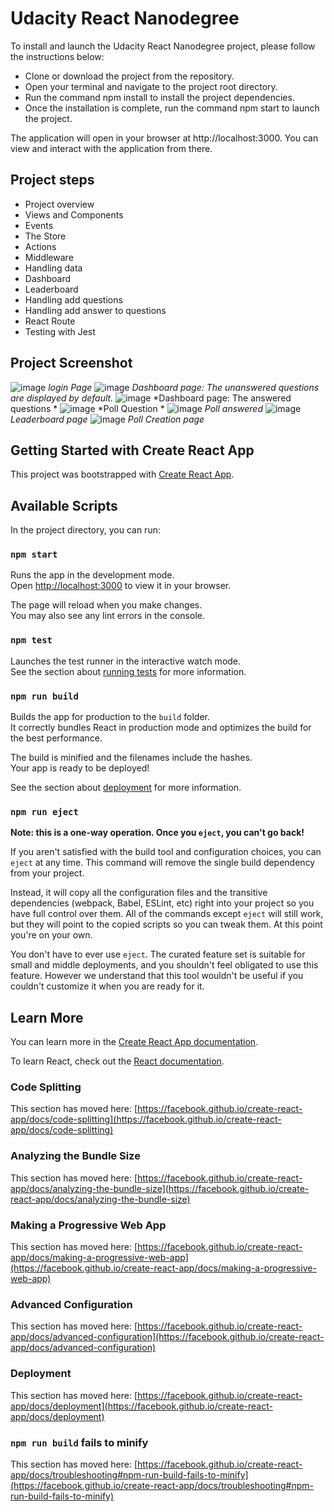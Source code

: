 # Udacity React Nanodegree
To install and launch the Udacity React Nanodegree project, please follow the instructions below:

- Clone or download the project from the repository.
- Open your terminal and navigate to the project root directory.
- Run the command npm install to install the project dependencies.
- Once the installation is complete, run the command npm start to launch the project.

The application will open in your browser at http://localhost:3000. You can view and interact with the application from there.

## Project steps
- Project overview
- Views and Components
- Events
- The Store
- Actions
- Middleware
- Handling data
- Dashboard
- Leaderboard
- Handling add questions
- Handling add answer to questions
- React Route
- Testing with Jest

## Project Screenshot
![image](https://github.com/mahateee/Employee-Polls-Udacity-Project/assets/76887619/8191c24a-be3c-4bb5-9758-75ca0e4beca8)
*login Page*
![image](https://github.com/mahateee/Employee-Polls-Udacity-Project/assets/76887619/d05d7d76-679d-4ea0-9a34-c31ace5b3a2d)
*Dashboard page: The unanswered questions are displayed by default.*
![image](https://github.com/mahateee/Employee-Polls-Udacity-Project/assets/76887619/2cb960f2-ba3a-42a4-872e-b148759a4dff)
*Dashboard page: The answered questions *
![image](https://github.com/mahateee/Employee-Polls-Udacity-Project/assets/76887619/56a97efc-b3be-4900-9693-8b38b64e43f8)
*Poll Question *
![image](https://github.com/mahateee/Employee-Polls-Udacity-Project/assets/76887619/b8b8978f-68a0-4814-983e-d5c132241e91)
*Poll answered*
![image](https://github.com/mahateee/Employee-Polls-Udacity-Project/assets/76887619/f30e872a-df4f-4a46-a9c3-7eaf101c4930)
*Leaderboard page*
![image](https://github.com/mahateee/Employee-Polls-Udacity-Project/assets/76887619/272e86f3-0414-4939-b1b0-283051304c2b)
*Poll Creation page*
## Getting Started with Create React App

This project was bootstrapped with [Create React App](https://github.com/facebook/create-react-app).

## Available Scripts

In the project directory, you can run:

### `npm start`

Runs the app in the development mode.\
Open [http://localhost:3000](http://localhost:3000) to view it in your browser.

The page will reload when you make changes.\
You may also see any lint errors in the console.

### `npm test`

Launches the test runner in the interactive watch mode.\
See the section about [running tests](https://facebook.github.io/create-react-app/docs/running-tests) for more information.

### `npm run build`

Builds the app for production to the `build` folder.\
It correctly bundles React in production mode and optimizes the build for the best performance.

The build is minified and the filenames include the hashes.\
Your app is ready to be deployed!

See the section about [deployment](https://facebook.github.io/create-react-app/docs/deployment) for more information.

### `npm run eject`

**Note: this is a one-way operation. Once you `eject`, you can't go back!**

If you aren't satisfied with the build tool and configuration choices, you can `eject` at any time. This command will remove the single build dependency from your project.

Instead, it will copy all the configuration files and the transitive dependencies (webpack, Babel, ESLint, etc) right into your project so you have full control over them. All of the commands except `eject` will still work, but they will point to the copied scripts so you can tweak them. At this point you're on your own.

You don't have to ever use `eject`. The curated feature set is suitable for small and middle deployments, and you shouldn't feel obligated to use this feature. However we understand that this tool wouldn't be useful if you couldn't customize it when you are ready for it.

## Learn More

You can learn more in the [Create React App documentation](https://facebook.github.io/create-react-app/docs/getting-started).

To learn React, check out the [React documentation](https://reactjs.org/).

### Code Splitting

This section has moved here: [https://facebook.github.io/create-react-app/docs/code-splitting](https://facebook.github.io/create-react-app/docs/code-splitting)

### Analyzing the Bundle Size

This section has moved here: [https://facebook.github.io/create-react-app/docs/analyzing-the-bundle-size](https://facebook.github.io/create-react-app/docs/analyzing-the-bundle-size)

### Making a Progressive Web App

This section has moved here: [https://facebook.github.io/create-react-app/docs/making-a-progressive-web-app](https://facebook.github.io/create-react-app/docs/making-a-progressive-web-app)

### Advanced Configuration

This section has moved here: [https://facebook.github.io/create-react-app/docs/advanced-configuration](https://facebook.github.io/create-react-app/docs/advanced-configuration)

### Deployment

This section has moved here: [https://facebook.github.io/create-react-app/docs/deployment](https://facebook.github.io/create-react-app/docs/deployment)

### `npm run build` fails to minify

This section has moved here: [https://facebook.github.io/create-react-app/docs/troubleshooting#npm-run-build-fails-to-minify](https://facebook.github.io/create-react-app/docs/troubleshooting#npm-run-build-fails-to-minify)
